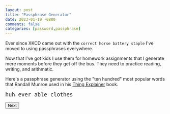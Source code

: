 ```yaml
---
layout: post
title: "Passphrase Generator"
date: 2023-01-19 -0800
comments: false
categories: [password,passphrase]
---
```


Ever since XKCD came out with the `correct horse battery staple` I've moved to using passphrases everywhere.

Now that I've got kids I use them for homework assignments that I generate mere moments before they get off the bus.  They need to practice reading, writing, and arithmatic.

Here's a passphrase generator using the "ten hundred" most popular words that Randall Munroe used in his [Thing Explainer](https://xkcd.com/thing-explainer/) book.

<pre><code style="font-size:larger;">huh ever able clothes</code></pre>
<input type="button" onload="nextPassphrase()" onclick="nextPassphrase()" value="Next">
